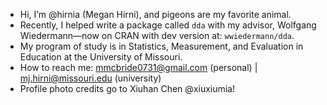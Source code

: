 - Hi, I’m @hirnia (Megan Hirni), and pigeons are my favorite animal.
- Recently, I helped write a package called `dda` with my advisor, Wolfgang Wiedermann—now on CRAN with dev version at: `wwiedermann/dda`.
- My program of study is in Statistics, Measurement, and Evaluation in Education at the University of Missouri.
- How to reach me: mmcbride0731@gmail.com (personal) | mj.hirni@missouri.edu (university)
- Profile photo credits go to Xiuhan Chen @xiuxiumia! 

<!---
hirnia/hirnia is a ✨ special ✨ repository because its `README.md` (this file) appears on your GitHub profile.
You can click the Preview link to take a look at your changes.
--->
